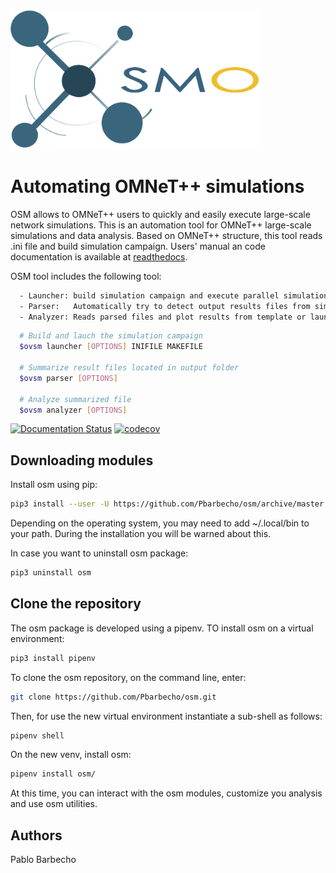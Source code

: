 <p align="left">
  <img src="doc/logo.png" width="400">
</p>

# Automating OMNeT++ simulations #

OSM allows to OMNeT++ users to quickly and easily execute large-scale network simulations. 
This is an automation tool for OMNeT++ large-scale simulations and data analysis.
Based on OMNeT++ structure, this tool reads .ini file and build simulation campaign.
Users' manual an code documentation is available at [readthedocs][rtd].

OSM tool includes the following tool:    
```bash
  - Launcher: build simulation campaign and execute parallel simulations in batches.
  - Parser:   Automatically try to detect output results files from simulation campaign (.vec,.sca, custom format) and convert those to an unique output file. 
  - Analyzer: Reads parsed files and plot results from template or launch an interactive plot in a web browser (pyvot tables). 
```

```bash
  # Build and lauch the simulation campaign
  $ovsm launcher [OPTIONS] INIFILE MAKEFILE

  # Summarize result files located in output folder
  $ovsm parser [OPTIONS] 

  # Analyze summarized file 
  $ovsm analyzer [OPTIONS] 
```

[![Documentation Status](https://readthedocs.org/projects/osm/badge/?version=latest)](https://osm.readthedocs.io/en/latest/?badge=latest)
[![codecov](https://codecov.io/gh/Pbarbecho/osm/branch/master/graph/badge.svg)](https://codecov.io/gh/Pbarbecho/osm)


## Downloading modules ##

Install osm using pip:
```bash
pip3 install --user -U https://github.com/Pbarbecho/osm/archive/master.zip
```

Depending on the operating system, you may need to add ~/.local/bin to your path. During the installation you will be warned about this.
 
 
In case you want to uninstall osm package: 

```bash
pip3 uninstall osm
```


## Clone the repository ##
The osm package is developed using a pipenv. TO install osm on a virtual environment:
```bash
pip3 install pipenv
```

To clone the osm repository, on the command line, enter:
```bash
git clone https://github.com/Pbarbecho/osm.git
```

Then, for use the new virtual environment instantiate a sub-shell as follows:

```bash
pipenv shell
```

On the new venv, install osm:

```bash
pipenv install osm/
```

At this time, you can interact with the osm modules, customize you analysis and use osm utilities. 

## Authors ##

Pablo Barbecho

[rtd]: https://osm.readthedocs.io/en/latest/
